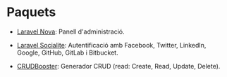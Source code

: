# Paquets

* [Laravel Nova](https://nova.laravel.com/): Panell d'administració.

* [Laravel Socialite](https://laravel.com/docs/5.7/socialite): Autentificació amb Facebook, Twitter, LinkedIn, Google, GitHub, GitLab i Bitbucket.




* [CRUDBooster](http://crudbooster.com/): Generador CRUD (read: Create, Read, Update, Delete).